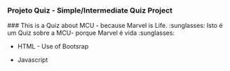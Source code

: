  <h3> Projeto Quiz - Simple/Intermediate Quiz Project </h3>
###
This is a Quiz about MCU - because Marvel is Life. :sunglasses:
Isto é um Quiz sobre a MCU- porque Marvel é vida :sunglasses:



- HTML - Use of Bootsrap

- Javascript
